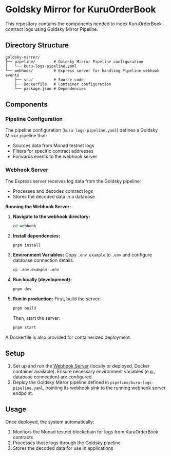 # Goldsky Mirror for KuruOrderBook

This repository contains the components needed to index KuruOrderBook contract logs using Goldsky Mirror Pipeline.

## Directory Structure

```
goldsky-mirror/
├── pipeline/        # Goldsky Mirror Pipeline configuration
│   └── kuru-logs-pipeline.yaml
└── webhook/         # Express server for handling Pipeline webhook events
    ├── src/         # Source code
    ├── Dockerfile   # Container configuration
    └── package.json # Dependencies
```

## Components

### Pipeline Configuration

The pipeline configuration (`kuru-logs-pipeline.yaml`) defines a Goldsky Mirror pipeline that:
- Sources data from Monad testnet logs
- Filters for specific contract addresses
- Forwards events to the webhook server

### Webhook Server

The Express server receives log data from the Goldsky pipeline:
- Processes and decodes contract logs
- Stores the decoded data in a database

**Running the Webhook Server:**

1.  **Navigate to the webhook directory:**
    ```bash
    cd webhook
    ```
2.  **Install dependencies:**
    ```bash
    pnpm install
    ```
3.  **Environment Variables:**
    Copy `.env.example` to `.env` and configure database connection details.
    ```bash
    cp .env.example .env
    ```
4.  **Run locally (development):**
    ```bash
    pnpm dev
    ```
5.  **Run in production:**
    First, build the server:
    ```bash
    pnpm build
    ```
    Then, start the server:
    ```bash
    pnpm start
    ```

A Dockerfile is also provided for containerized deployment.

## Setup

1.  Set up and run the [Webhook Server](#webhook-server) (locally or deployed, Docker container available). Ensure necessary environment variables (e.g., database connection) are configured.
2.  Deploy the Goldsky Mirror pipeline defined in `pipeline/kuru-logs-pipeline.yaml`, pointing its webhook sink to the running webhook server endpoint.

## Usage

Once deployed, the system automatically:
1. Monitors the Monad testnet blockchain for logs from KuruOrderBook contracts
2. Processes these logs through the Goldsky pipeline
3. Stores the decoded data for use in applications
